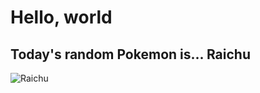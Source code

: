 # Hello, world 

## Today's random Pokemon is... Raichu

![Raichu](https://raw.githubusercontent.com/PokeAPI/sprites/master/sprites/pokemon/shiny/26.png)